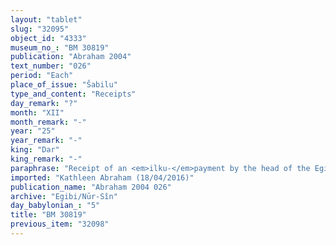```yaml
---
layout: "tablet"
slug: "32095"
object_id: "4333"
museum_no_: "BM 30819"
publication: "Abraham 2004"
text_number: "026"
period: "Each"
place_of_issue: "Šabilu"
type_and_content: "Receipts"
day_remark: "?"
month: "XII"
month_remark: "-"
year: "25"
year_remark: "-"
king: "Dar"
king_remark: "-"
paraphrase: "Receipt of an <em>ilku-</em>payment by the head of the Egibi family.<br /> <strong>A</strong> receives payment (<em>mahāru</em>) from <strong>B</strong> for the <em>ilku</em>-tax from Nisan (I) till the end of Addar (XII) of the 25<sup>th</sup> year of Darius that is due from him. The parties to the contract have taken one copy of the document each. Names of 4 witnesses and the scribe.<br /> <br /> <strong>A</strong>=&Scaron;iriktu/Iddinaya//Egibi (=Marduk-nāṣir-apli/Itti-Marduk-balāṭu//Egibi);&nbsp;<strong>B</strong>=Barsia/Marduk-&scaron;umu-uṣur//Bābūtu."
imported: "Kathleen Abraham (18/04/2016)"
publication_name: "Abraham 2004 026"
archive: "Egibi/Nūr-Sîn"
day_babylonian_: "5"
title: "BM 30819"
previous_item: "32098"
---
```

